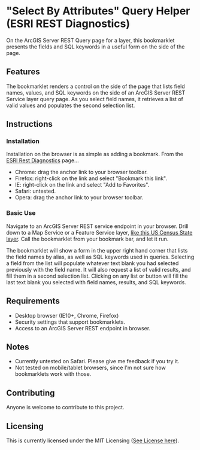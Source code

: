 # "Select By Attributes" Query Helper (ESRI REST Diagnostics)

On the ArcGIS Server REST Query page for a layer, this bookmarklet presents the fields and SQL keywords in a useful form on the side of the page.

## Features

The bookmarklet renders a control on the side of the page that lists field names, values, and SQL keywords on the side of an ArcGIS Server REST Service layer query page. As you select field names, it retrieves a list of valid values and populates the second selection list.

## Instructions

### Installation

Installation on the browser is as simple as adding a bookmark. From the [ESRI Rest Diagnostics](http://raykendo.github.io/ESRI_REST_Diagnostics/) page...

- Chrome: drag the anchor link to your browser toolbar.
- Firefox: right-click on the link and select "Bookmark this link".
- IE: right-click on the link and select "Add to Favorites".
- Safari: untested.
- Opera: drag the anchor link to your browser toolbar. 

### Basic Use

Navigate to an ArcGIS Server REST service endpoint in your browser. Drill down to a Map Service or a Feature Service layer, [like this US Census State layer](http://sampleserver6.arcgisonline.com/arcgis/rest/services/Census/MapServer/3/query). Call the bookmarklet from your bookmark bar, and let it run.

The bookmarklet will show a form in the upper right hand corner that lists the field names by alias, as well as SQL keywords used in queries. Selecting a field from the list will populate whatever text blank you had selected previously with the field name. It will also request a list of valid results, and fill them in a second selection list. Clicking on any list or button will fill the last text blank you selected with field names, results, and SQL keywords.

## Requirements

- Desktop browser (IE10+, Chrome, Firefox)
- Security settings that support bookmarklets.
- Access to an ArcGIS Server REST endpoint in browser.

## Notes

- Currently untested on Safari. Please give me feedback if you try it.
- Not tested on mobile/tablet browsers, since I'm not sure how bookmarklets work with those.

## Contributing

Anyone is welcome to contribute to this project.

## Licensing

This is currently licensed under the MIT Licensing ([See License here](https://github.com/raykendo/ESRI_REST_Diagnostics/blob/master/LICENSE)).
